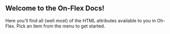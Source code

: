 ## Welcome to the On-Flex Docs!

Here you'll find all (well most) of the HTML attributes available to you in Oh-Flex. Pick an item from the menu to get started.
